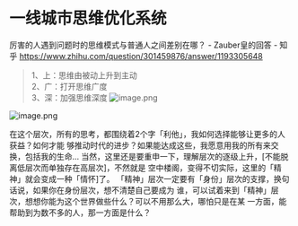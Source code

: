 # 一线城市思维优化系统

厉害的人遇到问题时的思维模式与普通人之间差别在哪？ - Zauber皇的回答 - 知乎
https://www.zhihu.com/question/301459876/answer/1193305648

>1、上：思维由被动上升到主动  
 2、广：打开思维广度  
 3、深：加强思维深度
![image.png](https://cdn.jsdelivr.net/gh/duanbiao2000/BlogGallery@main/picture/20240426173642.png)


![image.png](https://cdn.jsdelivr.net/gh/duanbiao2000/BlogGallery@main/picture/20240426173514.png)


在这个层次，所有的思考，都围绕着2个字「利他」，我如何选择能够让更多的人获益？如何才能
够推动时代的进步？如果能达成这些，我愿意用我的所有来交换，包括我的生命…
当然，这里还是要重申一下，理解层次的逐级上升，[不能脱离低层次而单独存在高层次]，不然就是
空中楼阁，变得不切实际，这里的「精神」就会变成一种「情怀]了。
「精神」层次一定要有「身份」层次的支撑，换句话说，如果你在身份层次，想不清楚自己要成为
谁，可以试着来到「精神」层次，想想你能为这个世界做些什么？可以不用那么大，哪怕只是在某
一方面，能帮助到为数不多的人，那一方面是什么？



